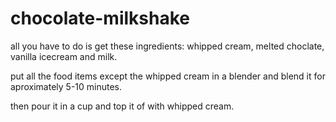 # chocolate-milkshake

all you have to do is get these ingredients:
whipped cream,
melted choclate,
vanilla icecream and
milk.

put all the food items except the whipped cream in a blender and blend it for aproximately 5-10 minutes.

then pour it in a cup and top it of with whipped cream. 
